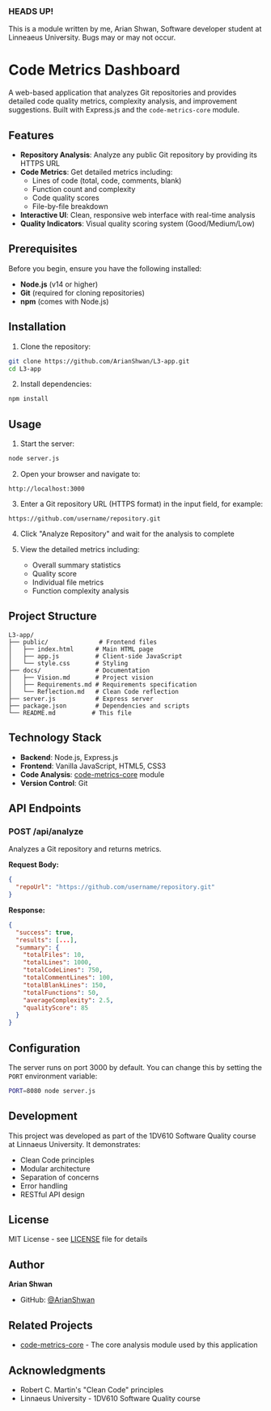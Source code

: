 ### HEADS UP!
This is a module written by me, Arian Shwan, Software developer student at Linneaeus University. Bugs may or may not occur.

# Code Metrics Dashboard

A web-based application that analyzes Git repositories and provides detailed code quality metrics, complexity analysis, and improvement suggestions. Built with Express.js and the `code-metrics-core` module.

## Features

- **Repository Analysis**: Analyze any public Git repository by providing its HTTPS URL
- **Code Metrics**: Get detailed metrics including:
  - Lines of code (total, code, comments, blank)
  - Function count and complexity
  - Code quality scores
  - File-by-file breakdown
- **Interactive UI**: Clean, responsive web interface with real-time analysis
- **Quality Indicators**: Visual quality scoring system (Good/Medium/Low)

## Prerequisites

Before you begin, ensure you have the following installed:
- **Node.js** (v14 or higher)
- **Git** (required for cloning repositories)
- **npm** (comes with Node.js)

## Installation

1. Clone the repository:
```bash
git clone https://github.com/ArianShwan/L3-app.git
cd L3-app
```

2. Install dependencies:
```bash
npm install
```

## Usage

1. Start the server:
```bash
node server.js
```

2. Open your browser and navigate to:
```
http://localhost:3000
```

3. Enter a Git repository URL (HTTPS format) in the input field, for example:
```
https://github.com/username/repository.git
```

4. Click "Analyze Repository" and wait for the analysis to complete

5. View the detailed metrics including:
   - Overall summary statistics
   - Quality score
   - Individual file metrics
   - Function complexity analysis

## Project Structure

```
L3-app/
├── public/              # Frontend files
│   ├── index.html      # Main HTML page
│   ├── app.js          # Client-side JavaScript
│   └── style.css       # Styling
├── docs/               # Documentation
│   ├── Vision.md       # Project vision
│   ├── Requirements.md # Requirements specification
│   └── Reflection.md   # Clean Code reflection
├── server.js           # Express server
├── package.json        # Dependencies and scripts
└── README.md          # This file
```

## Technology Stack

- **Backend**: Node.js, Express.js
- **Frontend**: Vanilla JavaScript, HTML5, CSS3
- **Code Analysis**: [code-metrics-core](https://github.com/ArianShwan/code-metrics-core) module
- **Version Control**: Git

## API Endpoints

### POST /api/analyze
Analyzes a Git repository and returns metrics.

**Request Body:**
```json
{
  "repoUrl": "https://github.com/username/repository.git"
}
```

**Response:**
```json
{
  "success": true,
  "results": [...],
  "summary": {
    "totalFiles": 10,
    "totalLines": 1000,
    "totalCodeLines": 750,
    "totalCommentLines": 100,
    "totalBlankLines": 150,
    "totalFunctions": 50,
    "averageComplexity": 2.5,
    "qualityScore": 85
  }
}
```

## Configuration

The server runs on port 3000 by default. You can change this by setting the `PORT` environment variable:

```bash
PORT=8080 node server.js
```

## Development

This project was developed as part of the 1DV610 Software Quality course at Linnaeus University. It demonstrates:
- Clean Code principles
- Modular architecture
- Separation of concerns
- Error handling
- RESTful API design

## License

MIT License - see [LICENSE](LICENSE) file for details

## Author

**Arian Shwan**
- GitHub: [@ArianShwan](https://github.com/ArianShwan)

## Related Projects

- [code-metrics-core](https://github.com/ArianShwan/code-metrics-core) - The core analysis module used by this application

## Acknowledgments

- Robert C. Martin's "Clean Code" principles
- Linnaeus University - 1DV610 Software Quality course
